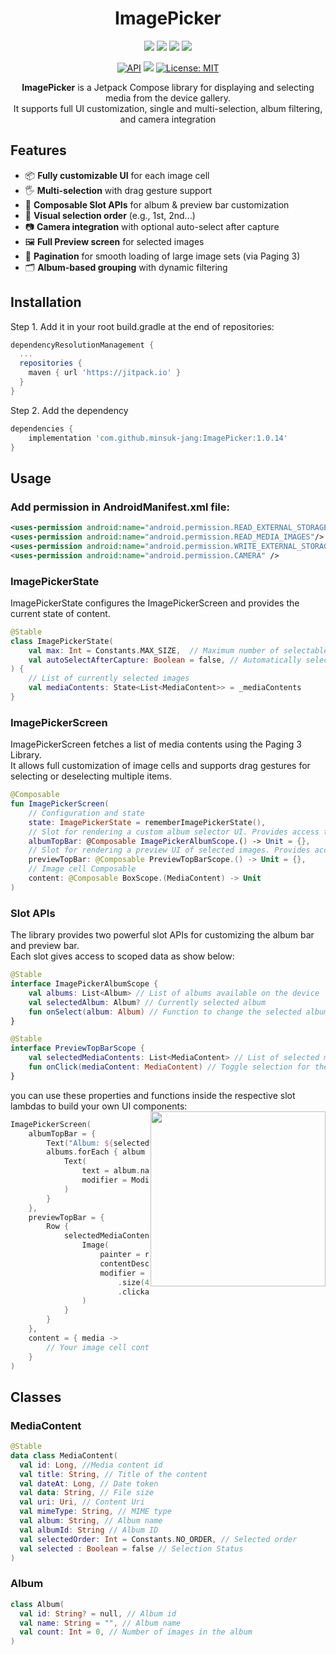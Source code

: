 <h1 align = "center">  ImagePicker </h1>
<!-- Add Gif -->
<p align = "center">
<img src = "https://github.com/user-attachments/assets/3dc78705-e90d-42e4-859c-79e9b28ff8b9" />
<img src = "https://github.com/user-attachments/assets/2d6daad9-a499-443a-b7c7-282ad2c69177" />
<img src = "https://github.com/user-attachments/assets/9531c4a4-9603-47b7-a716-d74aecf75c8f" />
<img src = "https://github.com/user-attachments/assets/64724a9e-669a-4e8a-9bc7-773c440bc755" />
</p>

<div align = "center">
  
[![API](https://img.shields.io/badge/API-21%2B-brightgreen.svg?style=flat)](https://android-arsenal.com/api?level=21)
[![](https://jitpack.io/v/minsuk-jang/ImagePicker.svg)](https://jitpack.io/#minsuk-jang/ImagePicker)
[![License: MIT](https://img.shields.io/badge/License-MIT-yellow.svg)](https://opensource.org/licenses/MIT)

**ImagePicker** is a Jetpack Compose library for displaying and selecting media from the device gallery.<br>
It supports full UI customization, single and multi-selection, album filtering, and camera integration
</div>

## Features
- 📦 **Fully customizable UI** for each image cell
- 🖐️ **Multi-selection** with drag gesture support
- 🧩 **Composable Slot APIs** for album & preview bar customization
- 🔢 **Visual selection order** (e.g., 1st, 2nd...)
- 📷 **Camera integration** with optional auto-select after capture
- 🖼️ **Full Preview screen** for selected images
- 🔄 **Pagination** for smooth loading of large image sets (via Paging 3)
- 🗂️ **Album-based grouping** with dynamic filtering

## Installation
Step 1. Add it in your root build.gradle at the end of repositories:
```gradle
dependencyResolutionManagement {
  ...
  repositories {
    maven { url 'https://jitpack.io' }
  }
}
```

Step 2. Add the dependency
```gradle
dependencies {
    implementation 'com.github.minsuk-jang:ImagePicker:1.0.14'
}
```

## Usage
### Add permission in AndroidManifest.xml file:
```xml
<uses-permission android:name="android.permission.READ_EXTERNAL_STORAGE" />
<uses-permission android:name="android.permission.READ_MEDIA_IMAGES"/>
<uses-permission android:name="android.permission.WRITE_EXTERNAL_STORAGE"/>
<uses-permission android:name="android.permission.CAMERA" />
```

### ImagePickerState
ImagePickerState configures the ImagePickerScreen and provides the current state of content.
```kotlin 
@Stable
class ImagePickerState(
    val max: Int = Constants.MAX_SIZE,  // Maximum number of selectable items 
    val autoSelectAfterCapture: Boolean = false, // Automatically select the photo after capture
) {
    // List of currently selected images
    val mediaContents: State<List<MediaContent>> = _mediaContents
}
```

### ImagePickerScreen
ImagePickerScreen fetches a list of media contents using the Paging 3 Library. <br>
It allows full customization of image cells and supports drag gestures for selecting or deselecting multiple items.

```kotlin
@Composable
fun ImagePickerScreen(
    // Configuration and state
    state: ImagePickerState = rememberImagePickerState(), 
    // Slot for rendering a custom album selector UI. Provides access to album list and the currently selected album.
    albumTopBar: @Composable ImagePickerAlbumScope.() -> Unit = {},
    // Slot for rendering a preview UI of selected images. Provides access to the current selection list.
    previewTopBar: @Composable PreviewTopBarScope.() -> Unit = {},
    // Image cell Composable
    content: @Composable BoxScope.(MediaContent) -> Unit 
)
```

### Slot APIs
The library provides two powerful slot APIs for customizing the album bar and preview bar.<br>
Each slot gives access to scoped data as show below:

```kotlin
@Stable
interface ImagePickerAlbumScope {
    val albums: List<Album> // List of albums available on the device
    val selectedAlbum: Album? // Currently selected album
    fun onSelect(album: Album) // Function to change the selected album
}

@Stable
interface PreviewTopBarScope {
    val selectedMediaContents: List<MediaContent> // List of selected media items
    fun onClick(mediaContent: MediaContent) // Toggle selection for the given item
}
```
you can use these properties and functions inside the respective slot lambdas to build your own UI components:
<img src = "https://github.com/user-attachments/assets/2d6daad9-a499-443a-b7c7-282ad2c69177"  align="right" width="280" />
```kotlin
ImagePickerScreen(
    albumTopBar = {
        Text("Album: ${selectedAlbum?.name ?: "None"}")
        albums.forEach { album ->
            Text(
                text = album.name,
                modifier = Modifier.clickable { onSelect(album) }
            )
        }
    },
    previewTopBar = {
        Row {
            selectedMediaContents.forEach { media ->
                Image(
                    painter = rememberAsyncImagePainter(media.uri),
                    contentDescription = null,
                    modifier = Modifier
                        .size(48.dp)
                        .clickable { onClick(media) }
                )
            }
        }
    },
    content = { media ->
        // Your image cell content
    }
)
```

## Classes
### MediaContent
```kotlin
@Stable
data class MediaContent(
  val id: Long, //Media content id
  val title: String, // Title of the content
  val dateAt: Long, // Date token
  val data: String, // File size
  val uri: Uri, // Content Uri
  val mimeType: String, // MIME type
  val album: String, // Album name
  val albumId: String // Album ID
  val selectedOrder: Int = Constants.NO_ORDER, // Selected order
  val selected : Boolean = false // Selection Status
)
```

### Album
```kotlin
class Album(
  val id: String? = null, // Album id
  val name: String = "", // Album name
  val count: Int = 0, // Number of images in the album
)
```
